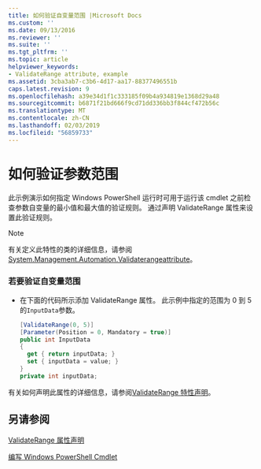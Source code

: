 ```yaml
---
title: 如何验证自变量范围 |Microsoft Docs
ms.custom: ''
ms.date: 09/13/2016
ms.reviewer: ''
ms.suite: ''
ms.tgt_pltfrm: ''
ms.topic: article
helpviewer_keywords:
- ValidateRange attribute, example
ms.assetid: 3cba3ab7-c3b6-4d17-aa17-88377496551b
caps.latest.revision: 9
ms.openlocfilehash: a39e34d1f1c333185f09b4a934819e1368d29a48
ms.sourcegitcommit: b6871f21bd666f9cd71dd336bb3f844cf472b56c
ms.translationtype: MT
ms.contentlocale: zh-CN
ms.lasthandoff: 02/03/2019
ms.locfileid: "56859733"
---
```

# <a name="how-to-validate-an-argument-range"></a>如何验证参数范围

此示例演示如何指定 Windows PowerShell 运行时可用于运行该 cmdlet 之前检查参数自变量的最小值和最大值的验证规则。 通过声明 ValidateRange 属性来设置此验证规则。

> [!NOTE]
> 有关定义此特性的类的详细信息，请参阅[System.Management.Automation.Validaterangeattribute](/dotnet/api/System.Management.Automation.ValidateRangeAttribute)。

### <a name="to-validate-an-argument-range"></a>若要验证自变量范围

- 在下面的代码所示添加 ValidateRange 属性。 此示例中指定的范围为 0 到 5 的`InputData`参数。

    ```csharp
    [ValidateRange(0, 5)]
    [Parameter(Position = 0, Mandatory = true)]
    public int InputData
    {
      get { return inputData; }
      set { inputData = value; }
    }
    private int inputData;
    ```

有关如何声明此属性的详细信息，请参阅[ValidateRange 特性声明](./validaterange-attribute-declaration.md)。

## <a name="see-also"></a>另请参阅

[ValidateRange 属性声明](./validaterange-attribute-declaration.md)

[编写 Windows PowerShell Cmdlet](./writing-a-windows-powershell-cmdlet.md)
